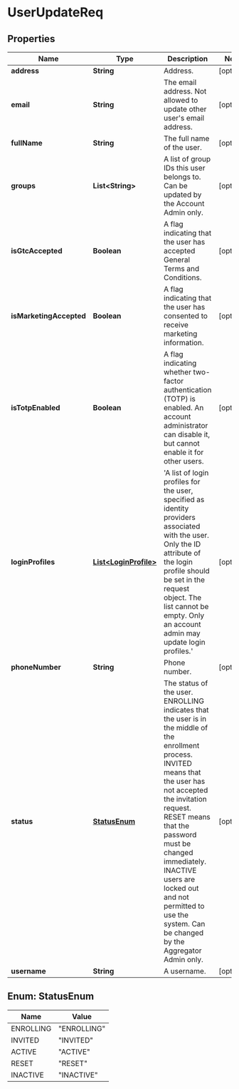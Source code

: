 
# UserUpdateReq

## Properties
Name | Type | Description | Notes
------------ | ------------- | ------------- | -------------
**address** | **String** | Address. |  [optional]
**email** | **String** | The email address. Not allowed to update other user&#39;s email address. |  [optional]
**fullName** | **String** | The full name of the user. |  [optional]
**groups** | **List&lt;String&gt;** | A list of group IDs this user belongs to. Can be updated by the Account Admin only. |  [optional]
**isGtcAccepted** | **Boolean** | A flag indicating that the user has accepted General Terms and Conditions. |  [optional]
**isMarketingAccepted** | **Boolean** | A flag indicating that the user has consented to receive marketing information. |  [optional]
**isTotpEnabled** | **Boolean** | A flag indicating whether two-factor authentication (TOTP) is enabled. An account administrator can disable it, but cannot enable it for other users. |  [optional]
**loginProfiles** | [**List&lt;LoginProfile&gt;**](LoginProfile.md) | &#39;A list of login profiles for the user, specified as identity providers associated with the user. Only the ID attribute of the login profile should be set in the request object. The list cannot be empty. Only an account admin may update login profiles.&#39; |  [optional]
**phoneNumber** | **String** | Phone number. |  [optional]
**status** | [**StatusEnum**](#StatusEnum) | The status of the user. ENROLLING indicates that the user is in the middle of the enrollment process. INVITED means that the user has not accepted the invitation request. RESET means that the password must be changed immediately. INACTIVE users are locked out and not permitted to use the system. Can be changed by the Aggregator Admin only. |  [optional]
**username** | **String** | A username. |  [optional]


<a name="StatusEnum"></a>
## Enum: StatusEnum
Name | Value
---- | -----
ENROLLING | &quot;ENROLLING&quot;
INVITED | &quot;INVITED&quot;
ACTIVE | &quot;ACTIVE&quot;
RESET | &quot;RESET&quot;
INACTIVE | &quot;INACTIVE&quot;



